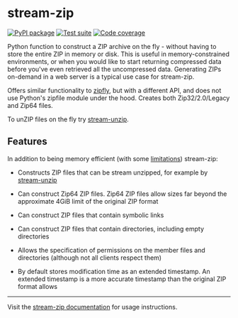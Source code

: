 <!-- --8<-- [start:intro] -->
# stream-zip

[![PyPI package](https://img.shields.io/pypi/v/stream-zip?label=PyPI%20package&color=%234c1)](https://pypi.org/project/stream-zip/) [![Test suite](https://img.shields.io/github/actions/workflow/status/uktrade/stream-zip/test.yml?label=Test%20suite)](https://github.com/uktrade/stream-zip/actions/workflows/test.yml) [![Code coverage](https://img.shields.io/codecov/c/github/uktrade/stream-zip?label=Code%20coverage)](https://app.codecov.io/gh/uktrade/stream-zip)

Python function to construct a ZIP archive on the fly - without having to store the entire ZIP in memory or disk. This is useful in memory-constrained environments, or when you would like to start returning compressed data before you've even retrieved all the uncompressed data. Generating ZIPs on-demand in a web server is a typical use case for stream-zip.

Offers similar functionality to [zipfly](https://github.com/BuzonIO/zipfly), but with a different API, and does not use Python's zipfile module under the hood. Creates both Zip32/2.0/Legacy and Zip64 files.
<!-- --8<-- [end:intro] -->

To unZIP files on the fly try [stream-unzip](https://github.com/uktrade/stream-unzip).

<!-- --8<-- [start:features] -->
## Features

In addition to being memory efficient (with some [limitations](https://stream-zip.docs.trade.gov.uk/get-started/#limitations)) stream-zip:

- Constructs ZIP files that can be stream unzipped, for example by [stream-unzip](https://stream-unzip.docs.trade.gov.uk/)

- Can construct Zip64 ZIP files. Zip64 ZIP files allow sizes far beyond the approximate 4GiB limit of the original ZIP format

- Can construct ZIP files that contain symbolic links

- Can construct ZIP files that contain directories, including empty directories

- Allows the specification of permissions on the member files and directories (although not all clients respect them)

- By default stores modification time as an extended timestamp. An extended timestamp is a more accurate timestamp than the original ZIP format allows

<!-- --8<-- [end:features] -->

---

Visit the [stream-zip documentation](https://stream-zip.docs.trade.gov.uk/) for usage instructions.
